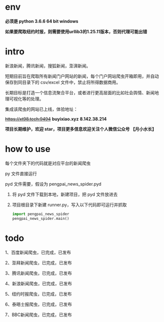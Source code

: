 # env

**必须是 python 3.6.6 64 bit windows**

**如果要爬取纽约时报，则需要使用urllib3的1.25.11版本，否则代理可能出错**

# intro

新浪新闻，腾讯新闻，搜狐新闻，澎湃新闻。

短期目前旨在爬取所有新闻门户网站的新闻，每个门户网站爬虫开箱即用，并自动保存到同目录下的 csv/excel 文件中，禁止将所得数据商用。

长期目标是打造一个信息流聚合平台，或者进行更高层面的比如社会舆情、新闻地理可视化等的处理。

集成该爬虫的网站已上线，体验地址：

~~https://xt98.tech:9494~~
**buyixiao.xyz**
**8.142.38.214**

**项目长期维护，欢迎 star，项目更多信息欢迎关注个人微信公众号 【月小水长】**



# how to use

每个文件夹下的代码就是对应平台的新闻爬虫

py 文件直接运行

pyd 文件需要，假设为 pengpai_news_spider.pyd

1. 将 pyd 文件下载到本地，新建项目，把 pyd 文件放进去

2. 项目根目录下新建 runner.py，写入以下代码即可运行并抓取

   ```python
   import pengpai_news_spider
   pengpai_news_spider.main()
   ```

   

# todo

1、百度新闻爬虫，已完成，已发布

2、澎拜新闻爬虫，已完成，已发布

3、腾讯新闻爬虫，已完成，已发布

4、新浪新闻爬虫，已完成，已发布

5、纽约时报爬虫，已完成，已发布

6、泰晤士报爬虫，已完成，已发布

7、BBC新闻爬虫，已完成，已发布
